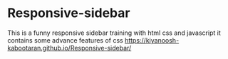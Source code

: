 # Responsive-sidebar
This is a funny responsive sidebar training with html css and javascript it contains some advance features of css 
https://kiyanoosh-kabootaran.github.io/Responsive-sidebar/


